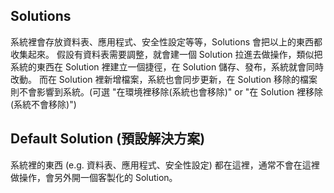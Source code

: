 ## Solutions
系統裡會存放資料表、應用程式、安全性設定等等，Solutions 會把以上的東西都收集起來。
假設有資料表需要調整，就會建一個 Solution 拉進去做操作，類似把系統的東西在 Solution 裡建立一個捷徑，在 Solution 儲存、發布，系統就會同時改動。
而在 Solution 裡新增檔案，系統也會同步更新，在 Solution 移除的檔案則不會影響到系統。(可選 "在環境裡移除(系統也會移除)" or "在 Solution 裡移除(系統不會移除)")
## Default Solution (預設解決方案)
系統裡的東西 (e.g. 資料表、應用程式、安全性設定) 都在這裡，通常不會在這裡做操作，會另外開一個客製化的 Solution。

## 